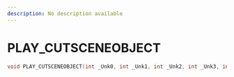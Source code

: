 ```yaml
---
description: No description available 
---
```


# PLAY_CUTSCENEOBJECT

```cpp
void PLAY_CUTSCENEOBJECT(int _Unk0, int _Unk1, int _Unk2, int _Unk3, int _Unk4, int _Unk5, int _Unk6, int _Unk7, int _Unk8, int _Unk9);
```